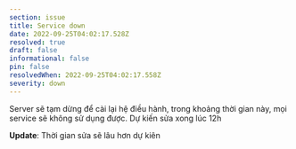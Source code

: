 ```yaml
---
section: issue
title: Service down
date: 2022-09-25T04:02:17.528Z
resolved: true
draft: false
informational: false
pin: false
resolvedWhen: 2022-09-25T04:02:17.558Z
severity: down
---
```

S﻿erver sẽ tạm dừng để cài lại hệ điều hành, trong khoảng thời gian này, mọi service sẽ không sử dụng được. Dự kiến sửa xong lúc 12h

**U﻿pdate**: Thời gian sửa sẽ lâu hơn dự kiên